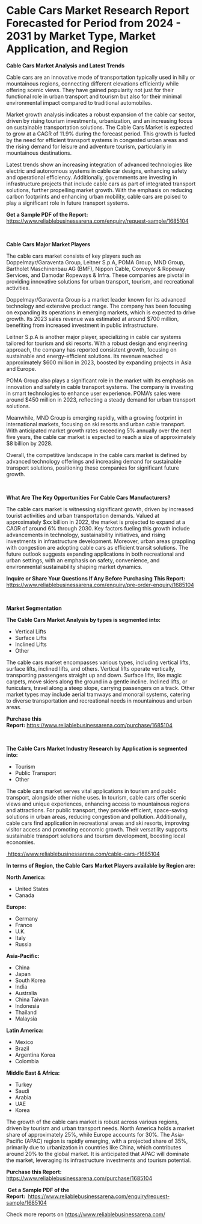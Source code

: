 <p><h1>Cable Cars Market Research Report Forecasted for Period from 2024 -  2031 by Market Type, Market Application, and Region</h1></p><p><strong>Cable Cars Market Analysis and Latest Trends</strong></p>
<p><p>Cable cars are an innovative mode of transportation typically used in hilly or mountainous regions, connecting different elevations efficiently while offering scenic views. They have gained popularity not just for their functional role in urban transport and tourism but also for their minimal environmental impact compared to traditional automobiles.</p><p>Market growth analysis indicates a robust expansion of the cable car sector, driven by rising tourism investments, urbanization, and an increasing focus on sustainable transportation solutions. The Cable Cars Market is expected to grow at a CAGR of 11.9% during the forecast period. This growth is fueled by the need for efficient transport systems in congested urban areas and the rising demand for leisure and adventure tourism, particularly in mountainous destinations.</p><p>Latest trends show an increasing integration of advanced technologies like electric and autonomous systems in cable car designs, enhancing safety and operational efficiency. Additionally, governments are investing in infrastructure projects that include cable cars as part of integrated transport solutions, further propelling market growth. With the emphasis on reducing carbon footprints and enhancing urban mobility, cable cars are poised to play a significant role in future transport systems.</p></p>
<p><strong>Get a Sample PDF of the Report:&nbsp;</strong> <a href="https://www.reliablebusinessarena.com/enquiry/request-sample/1685104?utm_campaign=1998&utm_medium=2&utm_source=Github&utm_content=ia&utm_term=30122024&utm_id=cable-cars">https://www.reliablebusinessarena.com/enquiry/request-sample/1685104</a></p>
<p>&nbsp;</p>
<p><strong>Cable Cars Major Market Players</strong></p>
<p><p>The cable cars market consists of key players such as Doppelmayr/Garaventa Group, Leitner S.p.A, POMA Group, MND Group, Bartholet Maschinenbau AG (BMF), Nippon Cable, Conveyor & Ropeway Services, and Damodar Ropeways & Infra. These companies are pivotal in providing innovative solutions for urban transport, tourism, and recreational activities.</p><p>Doppelmayr/Garaventa Group is a market leader known for its advanced technology and extensive product range. The company has been focusing on expanding its operations in emerging markets, which is expected to drive growth. Its 2023 sales revenue was estimated at around $700 million, benefiting from increased investment in public infrastructure.</p><p>Leitner S.p.A is another major player, specializing in cable car systems tailored for tourism and ski resorts. With a robust design and engineering approach, the company has reported consistent growth, focusing on sustainable and energy-efficient solutions. Its revenue reached approximately $600 million in 2023, boosted by expanding projects in Asia and Europe.</p><p>POMA Group also plays a significant role in the market with its emphasis on innovation and safety in cable transport systems. The company is investing in smart technologies to enhance user experience. POMA’s sales were around $450 million in 2023, reflecting a steady demand for urban transport solutions.</p><p>Meanwhile, MND Group is emerging rapidly, with a growing footprint in international markets, focusing on ski resorts and urban cable transport. With anticipated market growth rates exceeding 5% annually over the next five years, the cable car market is expected to reach a size of approximately $8 billion by 2028.</p><p>Overall, the competitive landscape in the cable cars market is defined by advanced technology offerings and increasing demand for sustainable transport solutions, positioning these companies for significant future growth.</p></p>
<p>&nbsp;</p>
<p><strong>What Are The Key Opportunities For Cable Cars Manufacturers?</strong></p>
<p><p>The cable cars market is witnessing significant growth, driven by increased tourist activities and urban transportation demands. Valued at approximately $xx billion in 2022, the market is projected to expand at a CAGR of around 6% through 2030. Key factors fueling this growth include advancements in technology, sustainability initiatives, and rising investments in infrastructure development. Moreover, urban areas grappling with congestion are adopting cable cars as efficient transit solutions. The future outlook suggests expanding applications in both recreational and urban settings, with an emphasis on safety, convenience, and environmental sustainability shaping market dynamics.</p></p>
<p><strong>Inquire or Share Your Questions If Any Before Purchasing This Report:</strong> <a href="https://www.reliablebusinessarena.com/enquiry/pre-order-enquiry/1685104?utm_campaign=1998&utm_medium=2&utm_source=Github&utm_content=ia&utm_term=30122024&utm_id=cable-cars">https://www.reliablebusinessarena.com/enquiry/pre-order-enquiry/1685104</a></p>
<p>&nbsp;</p>
<p><strong>Market Segmentation</strong></p>
<p><strong>The Cable Cars Market Analysis by types is segmented into:</strong></p>
<p><ul><li>Vertical Lifts</li><li>Surface Lifts</li><li>Inclined Lifts</li><li>Other</li></ul></p>
<p><p>The cable cars market encompasses various types, including vertical lifts, surface lifts, inclined lifts, and others. Vertical lifts operate vertically, transporting passengers straight up and down. Surface lifts, like magic carpets, move skiers along the ground in a gentle incline. Inclined lifts, or funiculars, travel along a steep slope, carrying passengers on a track. Other market types may include aerial tramways and monorail systems, catering to diverse transportation and recreational needs in mountainous and urban areas.</p></p>
<p><strong>Purchase this Report:&nbsp;</strong><a href="https://www.reliablebusinessarena.com/purchase/1685104?utm_campaign=1998&utm_medium=2&utm_source=Github&utm_content=ia&utm_term=30122024&utm_id=cable-cars">https://www.reliablebusinessarena.com/purchase/1685104</a></p>
<p>&nbsp;</p>
<p><strong>The Cable Cars Market Industry Research by Application is segmented into:</strong></p>
<p><ul><li>Tourism</li><li>Public Transport</li><li>Other</li></ul></p>
<p><p>The cable cars market serves vital applications in tourism and public transport, alongside other niche uses. In tourism, cable cars offer scenic views and unique experiences, enhancing access to mountainous regions and attractions. For public transport, they provide efficient, space-saving solutions in urban areas, reducing congestion and pollution. Additionally, cable cars find application in recreational areas and ski resorts, improving visitor access and promoting economic growth. Their versatility supports sustainable transport solutions and tourism development, boosting local economies.</p></p>
<p><a href="https://www.reliablebusinessarena.com/cable-cars-r1685104?utm_campaign=1998&utm_medium=2&utm_source=Github&utm_content=ia&utm_term=30122024&utm_id=cable-cars">&nbsp;https://www.reliablebusinessarena.com/cable-cars-r1685104</a></p>
<p><strong>In terms of Region, the Cable Cars Market Players available by Region are:</strong></p>
<p>
    <p> <strong> North America: </strong>
        <ul>
            <li>United States</li>
            <li>Canada</li>
        </ul>
        </p> 
    <p> <strong> Europe: </strong>
        <ul>
            <li>Germany</li>
            <li>France</li>
            <li>U.K.</li>
            <li>Italy</li>
            <li>Russia</li>
        </ul>
        </p> 
    <p> <strong> Asia-Pacific: </strong>
        <ul>
            <li>China</li>
            <li>Japan</li>
            <li>South Korea</li>
            <li>India</li>
            <li>Australia</li>
            <li>China Taiwan</li>
            <li>Indonesia</li>
            <li>Thailand</li>
            <li>Malaysia</li>
        </ul>
        </p> 
    <p> <strong> Latin America: </strong>
        <ul>
            <li>Mexico</li>
            <li>Brazil</li>
            <li>Argentina Korea</li>
            <li>Colombia</li>
        </ul>
        </p> 
    <p> <strong> Middle East & Africa: </strong>
        <ul>
            <li>Turkey</li>
            <li>Saudi</li>
            <li>Arabia</li>
            <li>UAE</li>
            <li>Korea</li>
        </ul>
    </p>
    </p>
<p><p>The growth of the cable cars market is robust across various regions, driven by tourism and urban transport needs. North America holds a market share of approximately 25%, while Europe accounts for 30%. The Asia-Pacific (APAC) region is rapidly emerging, with a projected share of 35%, primarily due to urbanization in countries like China, which contributes around 20% to the global market. It is anticipated that APAC will dominate the market, leveraging its infrastructure investments and tourism potential.</p></p>
<p><strong>Purchase this Report: </strong><a href="https://www.reliablebusinessarena.com/purchase/1685104?utm_campaign=1998&utm_medium=2&utm_source=Github&utm_content=ia&utm_term=30122024&utm_id=cable-cars">https://www.reliablebusinessarena.com/purchase/1685104</a></p>
<p>&nbsp;<strong>Get a Sample PDF of the Report:&nbsp;&nbsp;</strong><a href="https://www.reliablebusinessarena.com/enquiry/request-sample/1685104?utm_campaign=1998&utm_medium=2&utm_source=Github&utm_content=ia&utm_term=30122024&utm_id=cable-cars">https://www.reliablebusinessarena.com/enquiry/request-sample/1685104</a></p>
<p><strong></strong></p>
<p>Check more reports on <a href="https://www.reliablebusinessarena.com/?utm_campaign=1998&utm_medium=2&utm_source=Github&utm_content=ia&utm_term=30122024&utm_id=cable-cars">https://www.reliablebusinessarena.com/</a></p>